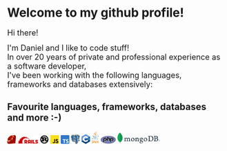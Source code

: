# Welcome to my github profile!
<p>
<font size="4">
Hi there! <br>

I'm Daniel and I like to code stuff!<br>
In over 20 years of private and professional experience as a software developer,<br>
I've been working with the following languages, frameworks and databases extensively:
</font>
</p>

## Favourite languages, frameworks, databases and more :-)

<p float="left">
 <img src="ruby-logo.svg" alt="ruby logo" width="20"/>
 <img src="rails-logo.svg" alt="rails logo" width="48"/>
 <img src="rust-logo.svg" alt="rust logo" width="20"/>
 <img src="js-logo.svg" alt="js logo" width="20"/>
 <img src="ts-logo.svg" alt="ts logo" width="20"/>
 <img src="postgres-logo.svg" alt="postgres logo" width="20"/>
 <img src="cpp-logo.svg" alt="cpp logo" width="20"/>
 <img src="java-logo.svg" alt="java logo" width="16"/>
 <img src="php-logo.svg" alt="php logo" width="36"/>
 <img src="mongodb-logo.svg" alt="mongodb logo" width="100"/>
</p>
